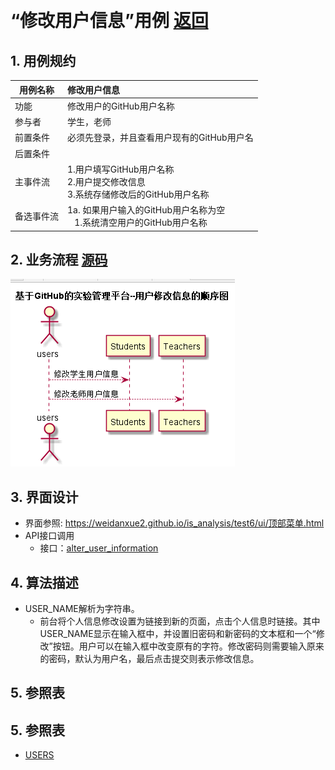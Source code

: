 
﻿<!-- markdownlint-disable MD033-->
<!-- 禁止MD033类型的警告 https://www.npmjs.com/package/markdownlint -->

# “修改用户信息”用例 [返回](../README.md)
## 1. 用例规约

|用例名称|修改用户信息|
|-------|:-------------|
|功能|修改用户的GitHub用户名称|
|参与者|学生，老师|
|前置条件|必须先登录，并且查看用户现有的GitHub用户名|
|后置条件| |
|主事件流| 1.用户填写GitHub用户名称 <br/> 2.用户提交修改信息 <br/>3.系统存储修改后的GitHub用户名称|
|备选事件流|1a. 如果用户输入的GitHub用户名称为空 <br/>&nbsp;&nbsp; 1.系统清空用户的GitHub用户名称|

## 2. 业务流程 [源码](../src/alter_user_information.puml)
![](../images/alter_user_information.png) 

## 3. 界面设计
- 界面参照: https://weidanxue2.github.io/is_analysis/test6/ui/顶部菜单.html
- API接口调用
    - 接口：[alter_user_information](../interface/alter_user_information.md)
   
## 4. 算法描述
- USER_NAME解析为字符串。
  - 前台将个人信息修改设置为链接到新的页面，点击个人信息时链接。其中USER_NAME显示在输入框中，并设置旧密码和新密码的文本框和一个“修改”按钮。用户可以在输入框中改变原有的字符。修改密码则需要输入原来的密码，默认为用户名，最后点击提交则表示修改信息。

## 5. 参照表

    
## 5. 参照表
- [USERS](../数据库设计.md/#USERS)

